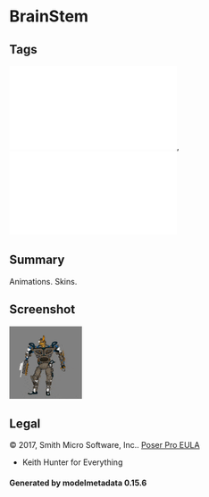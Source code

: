 # BrainStem

## Tags

![core](../../Models-core.md), ![testing](../../Models-testing.md)

## Summary

Animations. Skins.

## Screenshot

![screenshot](screenshot/screenshot.gif)

## Legal

&copy; 2017, Smith Micro Software, Inc.. [Poser Pro EULA]()

 - Keith Hunter for Everything

#### Generated by modelmetadata 0.15.6